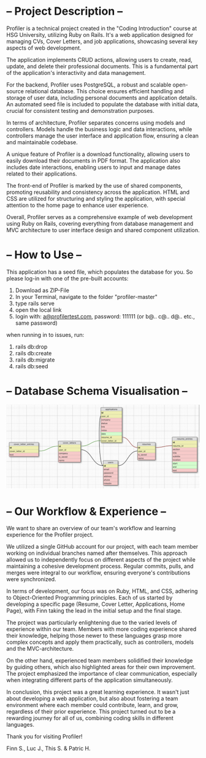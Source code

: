 <h1>– Project Description –</h1>

Profiler is a technical project created in the "Coding Introduction" course at HSG University, utilizing Ruby on Rails. It's a web application designed for managing CVs, Cover Letters, and job applications, showcasing several key aspects of web development.

The application implements CRUD actions, allowing users to create, read, update, and delete their professional documents. This is a fundamental part of the application's interactivity and data management.

For the backend, Profiler uses PostgreSQL, a robust and scalable open-source relational database. This choice ensures efficient handling and storage of user data, including personal documents and application details. An automated seed file is included to populate the database with initial data, crucial for consistent testing and demonstration purposes.

In terms of architecture, Profiler separates concerns using models and controllers. Models handle the business logic and data interactions, while controllers manage the user interface and application flow, ensuring a clean and maintainable codebase.

A unique feature of Profiler is a download functionality, allowing users to easily download their documents in PDF format. The application also includes date interactions, enabling users to input and manage dates related to their applications.

The front-end of Profiler is marked by the use of shared components, promoting reusability and consistency across the application. HTML and CSS are utilized for structuring and styling the application, with special attention to the home page to enhance user experience.

Overall, Profiler serves as a comprehensive example of web development using Ruby on Rails, covering everything from database management and MVC architecture to user interface design and shared component utilization.


<h1>– How to Use –</h1>

This application has a seed file, which populates the database for you. So please log-in with one of the pre-built accounts:

1. Download as ZIP-File
2. In your Terminal, navigate to the folder "profiler-master"
3. type rails serve
4. open the local link
5. login with: a@profilertest.com, password: 111111 (or b@.. c@.. d@.. etc., same password)

when running in to issues, run:
1. rails db:drop
2. rails db:create
3. rails db:migrate
4. rails db:seed


<h1>– Database Schema Visualisation –</h1>

![Alt text](image.png)


<h1>– Our Workflow & Experience –</h1>

We want to share an overview of our team's workflow and learning experience for the Profiler project.

We utilized a single GitHub account for our project, with each team member working on individual branches named after themselves. This approach allowed us to independently focus on different aspects of the project while maintaining a cohesive development process. Regular commits, pulls, and merges were integral to our workflow, ensuring everyone's contributions were synchronized.

In terms of development, our focus was on Ruby, HTML, and CSS, adhering to Object-Oriented Programming principles. Each of us started by developing a specific page (Resume, Cover Letter, Applications, Home Page), with Finn taking the lead in the initial setup and the final stage.

The project was particularly enlightening due to the varied levels of experience within our team. Members with more coding experience shared their knowledge, helping those newer to these languages grasp more complex concepts and apply them practically, such as controllers, models and the MVC-architecture.

On the other hand, experienced team members solidified their knowledge by guiding others, which also highlighted areas for their own improvement. The project emphasized the importance of clear communication, especially when integrating different parts of the application simultaneously.

In conclusion, this project was a great learning experience. It wasn't just about developing a web application, but also about fostering a team environment where each member could contribute, learn, and grow, regardless of their prior experience. This project turned out to be a rewarding journey for all of us, combining coding skills in different languages.


Thank you for visiting Profiler!

Finn S., Luc J., This S. & Patric H.

